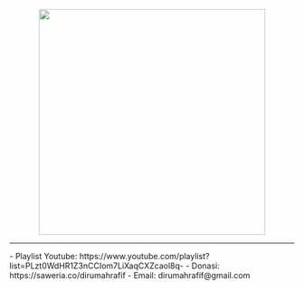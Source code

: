 <p align="center"><a href="https://laravel.com" target="_blank"><img src="https://raw.githubusercontent.com/laravel/art/master/logo-lockup/5%20SVG/2%20CMYK/1%20Full%20Color/laravel-logolockup-cmyk-red.svg" width="400"></a></p>
<hr>
- Playlist Youtube: https://www.youtube.com/playlist?list=PLzt0WdHR1Z3nCCIom7LiXaqCXZcaol8q-  
- Donasi: https://saweria.co/dirumahrafif  
- Email: dirumahrafif@gmail.com
